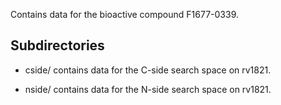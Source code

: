 Contains data for the bioactive compound F1677-0339.

## Subdirectories

- cside/ contains data for the C-side search space on rv1821.

- nside/ contains data for the N-side search space on rv1821.

